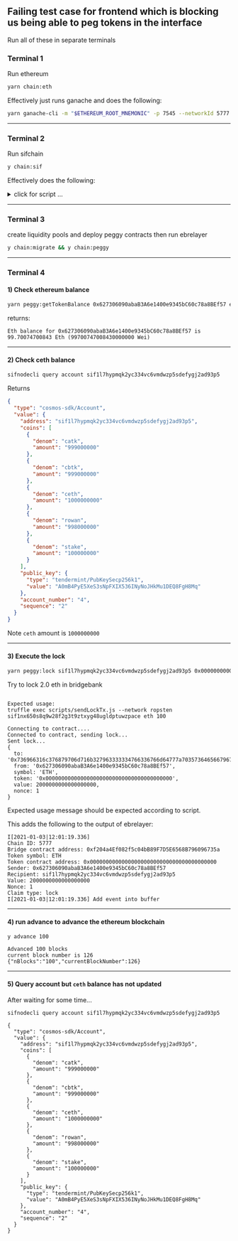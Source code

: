 ## Failing test case for frontend which is blocking us being able to peg tokens in the interface

Run all of these in separate terminals

### Terminal 1

Run ethereum

```bash
yarn chain:eth
```

Effectively just runs ganache and does the following:

```bash
yarn ganache-cli -m "$ETHEREUM_ROOT_MNEMONIC" -p 7545 --networkId 5777
```

---

### Terminal 2

Run sifchain

```bash
y chain:sif
```

Effectively does the following:

<details><summary>click for script ...</summary>
<p>

```bash
#!/usr/bin/env bash

. ../credentials.sh


parallelizr() {
  for cmd in "$@"; do {
    echo "Process \"$cmd\" started";
    $cmd & pid=$!
    PID_LIST+=" $pid";
  } done

  trap "kill $PID_LIST" SIGINT

  echo "Parallel processes have started";

  wait $PID_LIST

  echo "All processes have completed";
}

rm -rf ~/.sifnoded
rm -rf ~/.sifnodecli

sifnoded init test --chain-id=sifchain

sifnodecli config output json
sifnodecli config indent true
sifnodecli config trust-node true
sifnodecli config chain-id sifchain
sifnodecli config keyring-backend test

echo "Generating deterministic account - ${SIFUSER1_NAME}"
echo "${SIFUSER1_MNEMONIC}" | sifnodecli keys add ${SIFUSER1_NAME} --recover

echo "Generating deterministic account - ${SIFUSER2_NAME}"
echo "${SIFUSER2_MNEMONIC}" | sifnodecli keys add ${SIFUSER2_NAME} --recover

sifnoded add-genesis-account $(sifnodecli keys show ${SIFUSER1_NAME} -a) 1000000000rowan,1000000000catk,1000000000cbtk,1000000000ceth,100000000stake
sifnoded add-genesis-account $(sifnodecli keys show ${SIFUSER2_NAME} -a) 1000000000rowan,1000000000catk,1000000000cbtk,1000000000ceth,100000000stake

sifnoded gentx --name ${SIFUSER1_NAME} --keyring-backend test

echo "Collecting genesis txs..."
sifnoded collect-gentxs

echo "Validating genesis file..."
sifnoded validate-genesis

echo "Starting test chain"

parallelizr "sifnoded start" "sifnodecli rest-server  --unsafe-cors --trace"

```

</p>
</details>

---

### Terminal 3

create liquidity pools and deploy peggy contracts then run ebrelayer

```bash
y chain:migrate && y chain:peggy
```

---

### Terminal 4

#### 1) Check ethereum balance

```bash
yarn peggy:getTokenBalance 0x627306090abaB3A6e1400e9345bC60c78a8BEf57 eth
```

returns:

```
Eth balance for 0x627306090abaB3A6e1400e9345bC60c78a8BEf57 is 99.70074700843 Eth (99700747008430000000 Wei)
```

---

#### 2) Check ceth balance

```bash
sifnodecli query account sif1l7hypmqk2yc334vc6vmdwzp5sdefygj2ad93p5
```

Returns

```json
{
  "type": "cosmos-sdk/Account",
  "value": {
    "address": "sif1l7hypmqk2yc334vc6vmdwzp5sdefygj2ad93p5",
    "coins": [
      {
        "denom": "catk",
        "amount": "999000000"
      },
      {
        "denom": "cbtk",
        "amount": "999000000"
      },
      {
        "denom": "ceth",
        "amount": "1000000000"
      },
      {
        "denom": "rowan",
        "amount": "998000000"
      },
      {
        "denom": "stake",
        "amount": "100000000"
      }
    ],
    "public_key": {
      "type": "tendermint/PubKeySecp256k1",
      "value": "A0mB4PyE5XeS3sNpFXIX536INyNoJHkMu1DEQ8FgH8Mq"
    },
    "account_number": "4",
    "sequence": "2"
  }
}
```

Note `ceth` amount is `1000000000`

---

#### 3) Execute the lock

```bash
yarn peggy:lock sif1l7hypmqk2yc334vc6vmdwzp5sdefygj2ad93p5 0x0000000000000000000000000000000000000000 2000000000000000000
```

Try to lock 2.0 eth in bridgebank

```

Expected usage:
truffle exec scripts/sendLockTx.js --network ropsten sif1nx650s8q9w28f2g3t9ztxyg48ugldptuwzpace eth 100

Connecting to contract....
Connected to contract, sending lock...
Sent lock...
{
  to: '0x736966316c376879706d716b327963333334766336766d64777a70357364656679676a32616439337035',
  from: '0x627306090abaB3A6e1400e9345bC60c78a8BEf57',
  symbol: 'ETH',
  token: '0x0000000000000000000000000000000000000000',
  value: 2000000000000000000,
  nonce: 1
}
```

Expected usage message should be expected according to script.

This adds the following to the output of ebrelayer:

```
I[2021-01-03|12:01:19.336]
Chain ID: 5777
Bridge contract address: 0xf204a4Ef082f5c04bB89F7D5E6568B796096735a
Token symbol: ETH
Token contract address: 0x0000000000000000000000000000000000000000
Sender: 0x627306090abaB3A6e1400e9345bC60c78a8BEf57
Recipient: sif1l7hypmqk2yc334vc6vmdwzp5sdefygj2ad93p5
Value: 2000000000000000000
Nonce: 1
Claim type: lock
I[2021-01-03|12:01:19.336] Add event into buffer
```

---

#### 4) run advance to advance the ethereum blockchain

```
y advance 100
```

```
Advanced 100 blocks
current block number is 126
{"nBlocks":"100","currentBlockNumber":126}
```

---

#### 5) Query account but `ceth` balance has not updated

After waiting for some time...

```
sifnodecli query account sif1l7hypmqk2yc334vc6vmdwzp5sdefygj2ad93p5
```

```
{
  "type": "cosmos-sdk/Account",
  "value": {
    "address": "sif1l7hypmqk2yc334vc6vmdwzp5sdefygj2ad93p5",
    "coins": [
      {
        "denom": "catk",
        "amount": "999000000"
      },
      {
        "denom": "cbtk",
        "amount": "999000000"
      },
      {
        "denom": "ceth",
        "amount": "1000000000"
      },
      {
        "denom": "rowan",
        "amount": "998000000"
      },
      {
        "denom": "stake",
        "amount": "100000000"
      }
    ],
    "public_key": {
      "type": "tendermint/PubKeySecp256k1",
      "value": "A0mB4PyE5XeS3sNpFXIX536INyNoJHkMu1DEQ8FgH8Mq"
    },
    "account_number": "4",
    "sequence": "2"
  }
}
```
